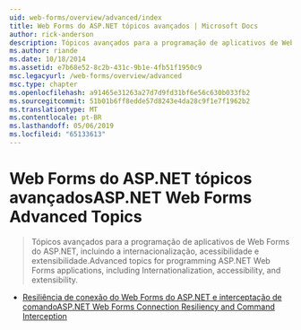 ```yaml
---
uid: web-forms/overview/advanced/index
title: Web Forms do ASP.NET tópicos avançados | Microsoft Docs
author: rick-anderson
description: Tópicos avançados para a programação de aplicativos de Web Forms do ASP.NET, incluindo a internacionalização, acessibilidade e extensibilidade.
ms.author: riande
ms.date: 10/18/2014
ms.assetid: e7b68e52-8c2b-431c-9b1e-4fb51f1950c9
msc.legacyurl: /web-forms/overview/advanced
msc.type: chapter
ms.openlocfilehash: a91465e31263a27d7d9fd31bf6e56c630b033fb2
ms.sourcegitcommit: 51b01b6ff8edde57d8243e4da28c9f1e7f1962b2
ms.translationtype: MT
ms.contentlocale: pt-BR
ms.lasthandoff: 05/06/2019
ms.locfileid: "65133613"
---
```

# <a name="aspnet-web-forms-advanced-topics"></a><span data-ttu-id="8cfb3-103">Web Forms do ASP.NET tópicos avançados</span><span class="sxs-lookup"><span data-stu-id="8cfb3-103">ASP.NET Web Forms Advanced Topics</span></span>

> <span data-ttu-id="8cfb3-104">Tópicos avançados para a programação de aplicativos de Web Forms do ASP.NET, incluindo a internacionalização, acessibilidade e extensibilidade.</span><span class="sxs-lookup"><span data-stu-id="8cfb3-104">Advanced topics for programming ASP.NET Web Forms applications, including Internationalization, accessibility, and extensibility.</span></span>

- [<span data-ttu-id="8cfb3-105">Resiliência de conexão do Web Forms do ASP.NET e interceptação de comando</span><span class="sxs-lookup"><span data-stu-id="8cfb3-105">ASP.NET Web Forms Connection Resiliency and Command Interception</span></span>](aspnet-web-forms-connection-resiliency-and-command-interception.md)
